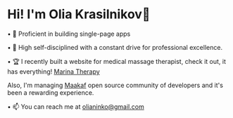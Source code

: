 # Hi! I'm Olia Krasilnikov👋

• 🌴 Proficient in building single-page apps

• 🎯 High self-disciplined with a constant drive for professional excellence.

• 🏆 I recently built a website for medical massage therapist, check it out, it has everything! [Marina Therapy](https://main.d2tvvv5hcr4651.amplifyapp.com/)

Also, I'm managing [Maakaf](https://maakaf.netlify.app/) open source community of developers and it's been a rewarding experience.

• 📫 You can reach me at olianinko@gmail.com
